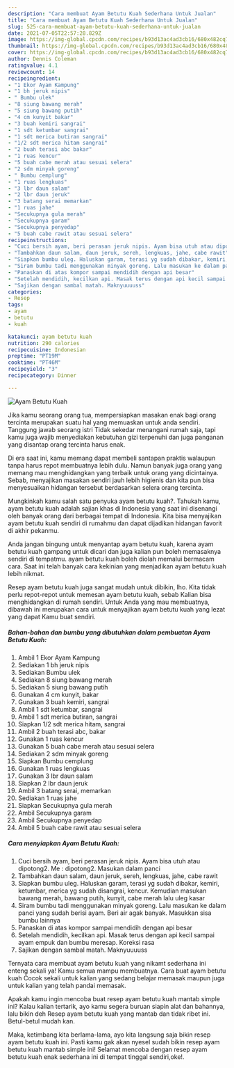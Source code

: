 ```yaml
---
description: "Cara membuat Ayam Betutu Kuah Sederhana Untuk Jualan"
title: "Cara membuat Ayam Betutu Kuah Sederhana Untuk Jualan"
slug: 525-cara-membuat-ayam-betutu-kuah-sederhana-untuk-jualan
date: 2021-07-05T22:57:28.829Z
image: https://img-global.cpcdn.com/recipes/b93d13ac4ad3cb16/680x482cq70/ayam-betutu-kuah-foto-resep-utama.jpg
thumbnail: https://img-global.cpcdn.com/recipes/b93d13ac4ad3cb16/680x482cq70/ayam-betutu-kuah-foto-resep-utama.jpg
cover: https://img-global.cpcdn.com/recipes/b93d13ac4ad3cb16/680x482cq70/ayam-betutu-kuah-foto-resep-utama.jpg
author: Dennis Coleman
ratingvalue: 4.1
reviewcount: 14
recipeingredient:
- "1 Ekor Ayam Kampung"
- "1 bh jeruk nipis"
- " Bumbu ulek"
- "8 siung bawang merah"
- "5 siung bawang putih"
- "4 cm kunyit bakar"
- "3 buah kemiri sangrai"
- "1 sdt ketumbar sangrai"
- "1 sdt merica butiran sangrai"
- "1/2 sdt merica hitam sangrai"
- "2 buah terasi abc bakar"
- "1 ruas kencur"
- "5 buah cabe merah atau sesuai selera"
- "2 sdm minyak goreng"
- " Bumbu cemplung"
- "1 ruas lengkuas"
- "3 lbr daun salam"
- "2 lbr daun jeruk"
- "3 batang serai memarkan"
- "1 ruas jahe"
- "Secukupnya gula merah"
- "Secukupnya garam"
- "Secukupnya penyedap"
- "5 buah cabe rawit atau sesuai selera"
recipeinstructions:
- "Cuci bersih ayam, beri perasan jeruk nipis. Ayam bisa utuh atau dipotong2. Me : dipotong2. Masukan dalam panci"
- "Tambahkan daun salam, daun jeruk, sereh, lengkuas, jahe, cabe rawit"
- "Siapkan bumbu uleg. Haluskan garam, terasi yg sudah dibakar, kemiri, ketumbar, merica yg sudah disangrai, kencur. Kemudian masukan bawang merah, bawang putih, kunyit, cabe merah lalu uleg kasar"
- "Siram bumbu tadi menggunakan minyak goreng. Lalu masukan ke dalam panci yang sudah berisi ayam. Beri air agak banyak. Masukkan sisa bumbu lainnya"
- "Panaskan di atas kompor sampai mendidih dengan api besar"
- "Setelah mendidih, kecilkan api. Masak terus dengan api kecil sampai ayam empuk dan bumbu meresap. Koreksi rasa"
- "Sajikan dengan sambal matah. Maknyuuuuss"
categories:
- Resep
tags:
- ayam
- betutu
- kuah

katakunci: ayam betutu kuah 
nutrition: 290 calories
recipecuisine: Indonesian
preptime: "PT19M"
cooktime: "PT46M"
recipeyield: "3"
recipecategory: Dinner

---
```



![Ayam Betutu Kuah](https://img-global.cpcdn.com/recipes/b93d13ac4ad3cb16/680x482cq70/ayam-betutu-kuah-foto-resep-utama.jpg)

Jika kamu seorang orang tua, mempersiapkan masakan enak bagi orang tercinta merupakan suatu hal yang memuaskan untuk anda sendiri. Tanggung jawab seorang istri Tidak sekedar menangani rumah saja, tapi kamu juga wajib menyediakan kebutuhan gizi terpenuhi dan juga panganan yang disantap orang tercinta harus enak.

Di era  saat ini, kamu memang dapat membeli santapan praktis walaupun tanpa harus repot membuatnya lebih dulu. Namun banyak juga orang yang memang mau menghidangkan yang terbaik untuk orang yang dicintainya. Sebab, menyajikan masakan sendiri jauh lebih higienis dan kita pun bisa menyesuaikan hidangan tersebut berdasarkan selera orang tercinta. 



Mungkinkah kamu salah satu penyuka ayam betutu kuah?. Tahukah kamu, ayam betutu kuah adalah sajian khas di Indonesia yang saat ini disenangi oleh banyak orang dari berbagai tempat di Indonesia. Kita bisa menyajikan ayam betutu kuah sendiri di rumahmu dan dapat dijadikan hidangan favorit di akhir pekanmu.

Anda jangan bingung untuk menyantap ayam betutu kuah, karena ayam betutu kuah gampang untuk dicari dan juga kalian pun boleh memasaknya sendiri di tempatmu. ayam betutu kuah boleh diolah memalui bermacam cara. Saat ini telah banyak cara kekinian yang menjadikan ayam betutu kuah lebih nikmat.

Resep ayam betutu kuah juga sangat mudah untuk dibikin, lho. Kita tidak perlu repot-repot untuk memesan ayam betutu kuah, sebab Kalian bisa menghidangkan di rumah sendiri. Untuk Anda yang mau membuatnya, dibawah ini merupakan cara untuk menyajikan ayam betutu kuah yang lezat yang dapat Kamu buat sendiri.

<!--inarticleads1-->

##### Bahan-bahan dan bumbu yang dibutuhkan dalam pembuatan Ayam Betutu Kuah:

1. Ambil 1 Ekor Ayam Kampung
1. Sediakan 1 bh jeruk nipis
1. Sediakan  Bumbu ulek
1. Sediakan 8 siung bawang merah
1. Sediakan 5 siung bawang putih
1. Gunakan 4 cm kunyit, bakar
1. Gunakan 3 buah kemiri, sangrai
1. Ambil 1 sdt ketumbar, sangrai
1. Ambil 1 sdt merica butiran, sangrai
1. Siapkan 1/2 sdt merica hitam, sangrai
1. Ambil 2 buah terasi abc, bakar
1. Gunakan 1 ruas kencur
1. Gunakan 5 buah cabe merah atau sesuai selera
1. Sediakan 2 sdm minyak goreng
1. Siapkan  Bumbu cemplung
1. Gunakan 1 ruas lengkuas
1. Gunakan 3 lbr daun salam
1. Siapkan 2 lbr daun jeruk
1. Ambil 3 batang serai, memarkan
1. Sediakan 1 ruas jahe
1. Siapkan Secukupnya gula merah
1. Ambil Secukupnya garam
1. Ambil Secukupnya penyedap
1. Ambil 5 buah cabe rawit atau sesuai selera




<!--inarticleads2-->

##### Cara menyiapkan Ayam Betutu Kuah:

1. Cuci bersih ayam, beri perasan jeruk nipis. Ayam bisa utuh atau dipotong2. Me : dipotong2. Masukan dalam panci
1. Tambahkan daun salam, daun jeruk, sereh, lengkuas, jahe, cabe rawit
1. Siapkan bumbu uleg. Haluskan garam, terasi yg sudah dibakar, kemiri, ketumbar, merica yg sudah disangrai, kencur. Kemudian masukan bawang merah, bawang putih, kunyit, cabe merah lalu uleg kasar
1. Siram bumbu tadi menggunakan minyak goreng. Lalu masukan ke dalam panci yang sudah berisi ayam. Beri air agak banyak. Masukkan sisa bumbu lainnya
1. Panaskan di atas kompor sampai mendidih dengan api besar
1. Setelah mendidih, kecilkan api. Masak terus dengan api kecil sampai ayam empuk dan bumbu meresap. Koreksi rasa
1. Sajikan dengan sambal matah. Maknyuuuuss




Ternyata cara membuat ayam betutu kuah yang nikamt sederhana ini enteng sekali ya! Kamu semua mampu membuatnya. Cara buat ayam betutu kuah Cocok sekali untuk kalian yang sedang belajar memasak maupun juga untuk kalian yang telah pandai memasak.

Apakah kamu ingin mencoba buat resep ayam betutu kuah mantab simple ini? Kalau kalian tertarik, ayo kamu segera buruan siapin alat dan bahannya, lalu bikin deh Resep ayam betutu kuah yang mantab dan tidak ribet ini. Betul-betul mudah kan. 

Maka, ketimbang kita berlama-lama, ayo kita langsung saja bikin resep ayam betutu kuah ini. Pasti kamu gak akan nyesel sudah bikin resep ayam betutu kuah mantab simple ini! Selamat mencoba dengan resep ayam betutu kuah enak sederhana ini di tempat tinggal sendiri,oke!.

